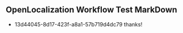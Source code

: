 ## OpenLocalization Workflow Test MarkDown
* 13d44045-8d17-423f-a8a1-57b719d4dc79 thanks!

<!--HONumber=Jul16_HO4-->


